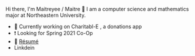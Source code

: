 Hi there, I'm Maitreyee / Maitre 👋
I am a computer science and mathematics major at Northeastern University. 

- 💭 Currently working on Charitabl-E , a donations app
- ❗ Looking for Spring 2021 Co-Op
- 💾 [Résumé](https://github.com/sillygrinch/resume/master/files/Maitreyee_Joshi_COOP_SPRING_2021_preview.pdf)
- Linkdein 
